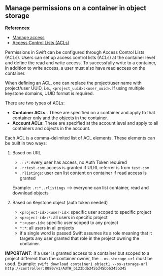 ## Manage permissions on a container in object storage

__References__:
  * [Manage access](https://docs.openstack.org/newton/user-guide/cli-swift-manage-access-swift.html)
  * [Access Control Lists (ACLs)](https://docs.openstack.org/swift/latest/overview_acl.html)

Permissions in Swift can be configured through Access Control Lists (ACLs). 
Users can set up access control lists (ACLs) at the container level and define 
the read and write access. To successfully write to a container, in addition to 
write access, a user must also have read access on the container. 

When defining an ACL, one can replace the project/user name with project/user 
UUID, i.e., `<project_uuid>:<user_uuid>`. If using multiple keystone domains, 
UUID format is required.

There are two types of ACLs:

  * __Container ACLs__:. These are specified on a container and apply to that 
container only and the objects in the container.
  * __Account ACLs__: These are specified at the account level and apply to all 
containers and objects in the account.

Each ACL is a comma-delimited list of ACL elements. These elements can be built 
in two ways:

  1. Based on URL

       *  `.r:*`: every user has access, no Auth Token required
       *  `.r:test.com`: access is granted if ULRL referrer is from `test.com`
       *  `.rlistings`: user can list content on container if read access is 
granted

        Example: `.r:*,.rlistings` --> everyone can list container, read and
download objects 
  
  2. Based on Keystone object (auth token needed)

       * `<project-id>:<user-id>`: specific user scoped to specific project 
       * `<project-id>:*`: all users in specific project
       * `*:<user-id>`: specific user scoped to any project
       * `*:*`: all users in all projects
       * if a single word is passed Swift assumes its a role meaning that it 
targets any user granted that role in the project owning the container.

__IMPORTANT__: if a user is granted access to a container but scoped to a 
project different than the container owner, the `--os-storage-url` must be used.
Example: `swift download container1 object1 --os-storage-url http://controller:8080/v1/AUTH_b123bdb345b345bb6345b345` 